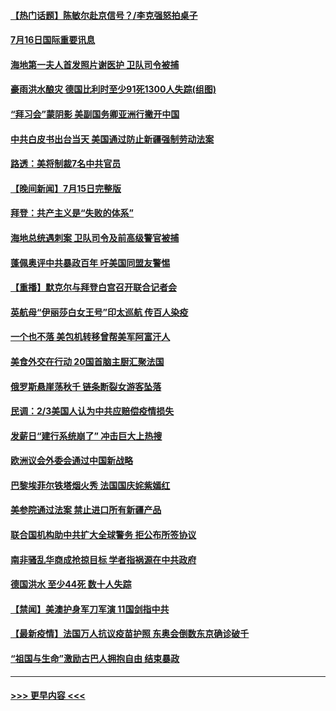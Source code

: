 #### [【热门话题】陈敏尔赴京信号？/李克强怒拍桌子](../pages/prog202/a103166988.md?t=07162151) 
#### [7月16日国际重要讯息](../pages/prog202/a103167076.md?t=07162151) 
#### [海地第一夫人首发照片谢医护 卫队司令被捕](../pages/prog202/a103167023.md?t=07162151) 
#### [豪雨洪水酿灾 德国比利时至少91死1300人失踪(组图)](../pages/prog202/a103166959.md?t=07162151) 
#### [“拜习会”蒙阴影 美副国务卿亚洲行撇开中国](../pages/prog202/a103166958.md?t=07162151) 
#### [中共白皮书出台当天 美国通过防止新疆强制劳动法案](../pages/prog202/a103166948.md?t=07162151) 
#### [路透：美将制裁7名中共官员](../pages/prog202/a103166933.md?t=07162151) 
#### [【晚间新闻】7月15日完整版](../pages/prog202/a103166844.md?t=07162151) 
#### [拜登：共产主义是“失败的体系”](../pages/prog202/a103166814.md?t=07162151) 
#### [海地总统遇刺案 卫队司令及前高级警官被捕](../pages/prog202/a103166760.md?t=07162151) 
#### [蓬佩奥评中共暴政百年 吁美国同盟友警惕](../pages/prog202/a103165841.md?t=07162151) 
#### [【重播】默克尔与拜登白宫召开联合记者会](../pages/prog202/a103166777.md?t=07162151) 
#### [英航母“伊丽莎白女王号”印太巡航 传百人染疫](../pages/prog202/a103165715.md?t=07162151) 
#### [一个也不落 美包机转移曾帮美军阿富汗人](../pages/prog202/a103166673.md?t=07162151) 
#### [美食外交在行动 20国首脑主厨汇聚法国](../pages/prog202/a103166663.md?t=07162151) 
#### [俄罗斯悬崖荡秋千 链条断裂女游客坠落](../pages/prog202/a103166652.md?t=07162151) 
#### [民调：2/3美国人认为中共应赔偿疫情损失](../pages/prog202/a103166631.md?t=07162151) 
#### [发薪日“建行系统崩了” 冲击巨大上热搜](../pages/prog202/a103166615.md?t=07162151) 
#### [欧洲议会外委会通过中国新战略](../pages/prog202/a103166599.md?t=07162151) 
#### [巴黎埃菲尔铁塔烟火秀 法国国庆姹紫嫣红](../pages/prog202/a103166590.md?t=07162151) 
#### [美参院通过法案 禁止进口所有新疆产品](../pages/prog202/a103166571.md?t=07162151) 
#### [联合国机构助中共扩大全球警务 拒公布所签协议](../pages/prog202/a103166296.md?t=07162151) 
#### [南非骚乱华商成抢掠目标 学者指祸源在中共政府](../pages/prog202/a103166387.md?t=07162151) 
#### [德国洪水 至少44死 数十人失踪](../pages/prog202/a103166461.md?t=07162151) 
#### [【禁闻】美澳护身军刀军演 11国剑指中共](../pages/prog202/a103166445.md?t=07162151) 
#### [【最新疫情】法国万人抗议疫苗护照 东奥会倒数东京确诊破千](../pages/prog202/a103166442.md?t=07162151) 
#### [“祖国与生命”激励古巴人拥抱自由 结束暴政](../pages/prog202/a103166431.md?t=07162151) 

----
#### [ >>> 更早内容 <<< ](../indexes/prog202-earlier.md)
